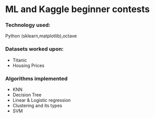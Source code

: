 # ML and Kaggle beginner contests
### Technology used:
Python (sklearn,matplotlib),octave
### Datasets worked upon:
- Titanic
- Housing Prices
### Algorithms implemented
- KNN
- Decision Tree
- Linear & Logistic regression
- Clustering and its types
- SVM
